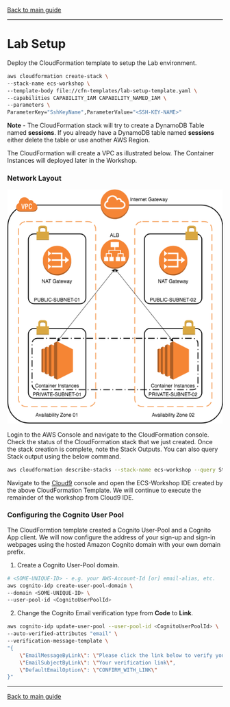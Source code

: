 [Back to main guide](../README.md)

___

# Lab Setup

Deploy the CloudFormation template to setup the Lab environment.

```bash
aws cloudformation create-stack \
--stack-name ecs-workshop \
--template-body file://cfn-templates/lab-setup-template.yaml \
--capabilities CAPABILITY_IAM CAPABILITY_NAMED_IAM \
--parameters \
ParameterKey="SshKeyName",ParameterValue="<SSH-KEY-NAME>"

```

**Note** - The CloudFormation stack will try to create a DynamoDB Table named **sessions**. If you already have a DynamoDB table named **sessions** either delete the table or use another AWS Region.

The CloudFormation will create a VPC as illustrated below. The Container Instances will deployed later in the Workshop.

### Network Layout

![Network Layout](network-layout.png)

Login to the AWS Console and navigate to the CloudFormation console. Check the status of the CloudFormation stack that we just created. Once the stack creation is complete, note the Stack Outputs. You can also query Stack output using the below command.

```bash
aws cloudformation describe-stacks --stack-name ecs-workshop --query Stacks[*].Outputs
```

Navigate to the [Cloud9](https://console.aws.amazon.com/cloud9/home) console and open the ECS-Workshop IDE created by the above CloudFormation Template. We will continue to execute the remainder of the workshop from Cloud9 IDE.

### Configuring the Cognito User Pool

The CloudFormtion template created a Cognito User-Pool and a Cognito App client. We will now configure the address of your sign-up and sign-in webpages using the hosted Amazon Cognito domain with your own domain prefix.

1. Create a Cognito User-Pool domain.

```bash
# <SOME-UNIQUE-ID> - e.g. your AWS-Account-Id [or] email-alias, etc.
aws cognito-idp create-user-pool-domain \
--domain <SOME-UNIQUE-ID> \
--user-pool-id <CognitoUserPoolId>
```

2. Change the Cognito Email verification type from **Code** to **Link**.

```bash
aws cognito-idp update-user-pool --user-pool-id <CognitoUserPoolId> \
--auto-verified-attributes "email" \
--verification-message-template \
"{
    \"EmailMessageByLink\": \"Please click the link below to verify your email address. {##Verify Email##}\",
    \"EmailSubjectByLink\": \"Your verification link\",
    \"DefaultEmailOption\": \"CONFIRM_WITH_LINK\"
}"
```

___

[Back to main guide](../README.md)